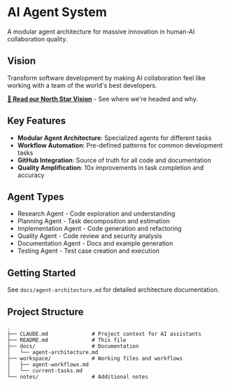 # AI Agent System

A modular agent architecture for massive innovation in human-AI collaboration quality.

## Vision
Transform software development by making AI collaboration feel like working with a team of the world's best developers.

**[📍 Read our North Star Vision](docs/NORTH_STAR.md)** - See where we're headed and why.

## Key Features
- **Modular Agent Architecture**: Specialized agents for different tasks
- **Workflow Automation**: Pre-defined patterns for common development tasks
- **GitHub Integration**: Source of truth for all code and documentation
- **Quality Amplification**: 10x improvements in task completion and accuracy

## Agent Types
- Research Agent - Code exploration and understanding
- Planning Agent - Task decomposition and estimation
- Implementation Agent - Code generation and refactoring
- Quality Agent - Code review and security analysis
- Documentation Agent - Docs and example generation
- Testing Agent - Test case creation and execution

## Getting Started
See `docs/agent-architecture.md` for detailed architecture documentation.

## Project Structure
```
.
├── CLAUDE.md              # Project context for AI assistants
├── README.md              # This file
├── docs/                  # Documentation
│   └── agent-architecture.md
├── workspace/             # Working files and workflows
│   ├── agent-workflows.md
│   └── current-tasks.md
└── notes/                 # Additional notes
```